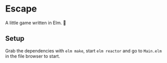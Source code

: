 # Escape

A little game written in Elm. 🌳

## Setup

Grab the dependencies with `elm make`, start `elm reactor` and go to `Main.elm` in the file browser to start.

